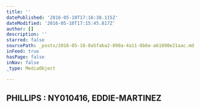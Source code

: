 ```yaml
---
title: ''
datePublished: '2016-05-10T17:16:38.115Z'
dateModified: '2016-05-10T17:15:45.817Z'
author: []
description: ''
starred: false
sourcePath: _posts/2016-05-10-8a5faba2-890a-4a11-8b6e-a61890e21aac.md
inFeed: true
hasPage: false
inNav: false
_type: MediaObject

---
```

<article style=""><h1>PHILLIPS : NY010416, EDDIE-MARTINEZ</h1></article>
